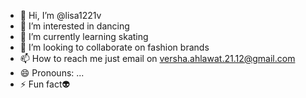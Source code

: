 - 👋 Hi, I’m @lisa1221v
- 👀 I’m interested in dancing 
- 🌱 I’m currently learning skating 
- 💞️ I’m looking to collaborate on fashion brands 
- 📫 How to reach me just email on versha.ahlawat.21.12@gmail.com
- 😄 Pronouns: ...
- ⚡ Fun fact👽

<!---
lisa1221v/lisa1221v is a ✨ special ✨ repository because its `README.md` (this file) appears on your GitHub profile.
You can click the Preview link to take a look at your changes.
--->
